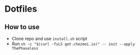 # Dotfiles
## How to use
- Clone repo and use `install.sh` script
- Run `sh -c "$(curl -fsLS get.chezmoi.io)" -- init --apply ThePhaseless`
